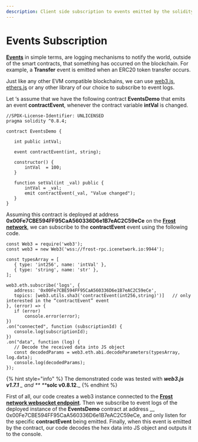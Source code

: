 ```yaml
---
description: Client side subscription to events emitted by the solidity smart contracts
---
```


# Events Subscription

[**Events**](https://docs.soliditylang.org/en/develop/contracts.html?highlight=events#events) in simple terms, are logging mechanisms to notify the world, outside of the smart contracts, that something has occurred on the blockchain. For example, a **Transfer** event is emitted when an ERC20 token transfer occurs.

Just like any other EVM compatible blockchains, we can use [web3.js](https://web3js.readthedocs.io), [ethers.js](https://docs.ethers.io) or any other library of our choice to subscribe to event logs.

Let ‘s assume that we have the following contract **EventsDemo** that emits an event **contractEvent**, whenever the contract variable **intVal** is changed.

```
//SPDX-License-Identifier: UNLICENSED
pragma solidity ^0.8.4;
 
contract EventsDemo {
 
   int public intVal;
 
   event contractEvent(int, string);
 
   constructor() {
       intVal  = 100;
   }
 
   function setVal(int _val) public {
       intVal = _val;
       emit contractEvent(_val, "Value changed");
   }
}
```

Assuming this contract is deployed at address **0x00Fe7CBE594FF95CaA560336D6e1B7eAC2C59eCe** on the [**Frost network**](../../ice-testnet-details/network-endpoints/#network-details), we can subscribe to the **contractEvent** event using the following code.

```
const Web3 = require('web3');
const web3 = new Web3('wss://frost-rpc.icenetwork.io:9944');
 
const typesArray = [
   { type: 'int256', name: 'intVal' },
   { type: 'string', name: 'str' },
];
 
web3.eth.subscribe('logs', {
   address: '0x00Fe7CBE594FF95CaA560336D6e1B7eAC2C59eCe',
   topics: [web3.utils.sha3('contractEvent(int256,string)')]   // only interested in the “contractEvent” event
}, (error) => {
   if (error)
       console.error(error);
})
.on("connected", function (subscriptionId) {
   console.log(subscriptionId);
})
.on("data", function (log) {
   // Decode the received data into JS object
   const decodedParams = web3.eth.abi.decodeParameters(typesArray, log.data);
   console.log(decodedParams);
});
```

{% hint style="info" %}
The demonstrated code was tested with _**web3.js v1.7.1** _ and ** **_**solc v0.8.12**._
{% endhint %}

First of all, our code creates a web3 instance connected to the [**Frost network websocket endpoint**](../../ice-testnet-details/network-endpoints/#network-details). Then we subscribe to event logs of the deployed instance of the **EventsDemo** contract at address __ 0x00Fe7CBE594FF95CaA560336D6e1B7eAC2C59eCe, and only listen for the specific **contractEvent** being emitted. Finally, when this event is emitted by the contract, our code decodes the hex data into JS object and outputs it to the console.
